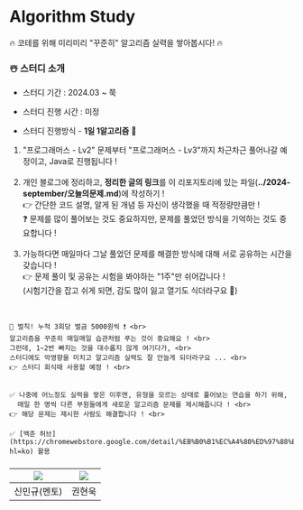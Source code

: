 # Algorithm Study

🔥 코테를 위해 미리미리 "꾸준히" 알고리즘 실력을 쌓아봅시다! 🔥

### ☃️ 스터디 소개
* 스터디 기간 : 2024.03 ~ 쭉

* 스터디 진행 시간 : 미정

* 스터디 진행방식 - **1일 1알고리즘** 🥇

1. "프로그래머스 - Lv2" 문제부터 "프로그래머스 - Lv3"까지 차근차근 풀어나갈 예정이고, Java로 진행됩니다 ! <br><br>
2. 개인 블로그에 정리하고, **정리한 글의 링크**를 이 리포지토리에 있는 파일(**../2024-september/오늘의문제.md**)에 작성하기 ! <br>
  👉 간단한 코드 설명, 알게 된 개념 등 자신이 생각했을 때 적정량만큼만 ! <br>
  ❓ 문제를 많이 풀어보는 것도 중요하지만, 문제를 풀었던 방식을 기억하는 것도 중요합니다 ! <br> <br>
3. 가능하다면 매일마다 그날 풀었던 문제를 해결한 방식에 대해 서로 공유하는 시간을 갖습니다 ! <br>
  👉 문제 풀이 및 공유는 시험을 봐야하는 "1주"만 쉬어갑니다 ! <br>
  (시험기간을 잡고 쉬게 되면, 감도 많이 잃고 열기도 식더라구요 🥲)

<br>

    📣 벌칙! 누적 3회당 벌금 5000원씩 ❗ <br>
    알고리즘을 꾸준히 매일매일 습관처럼 푸는 것이 중요해요 ! <br>
    그런데, 1~2번 빠지는 것을 대수롭지 않게 여기다가, <br>
    스터디에도 악영향을 미치고 알고리즘 실력도 잘 안늘게 되더라구요 ... <br>
    👉 스터디 회식때 사용할 예정 ! <br>
      
    
    ✅ 나중에 어느정도 실력을 쌓은 이후엔, 유형을 모르는 상태로 풀어보는 연습을 하기 위해,
      매일 한 명씩 다른 부원들에게 새로운 알고리즘 문제를 제시해줍니다 ! <br>
    👉 해당 문제는 제시한 사람도 해결합니다 ! <br>
      
    ✅ [백준 허브](https://chromewebstore.google.com/detail/%EB%B0%B1%EC%A4%80%ED%97%88%EB%B8%8Cbaekjoonhub/ccammcjdkpgjmcpijpahlehmapgmphmk?hl=ko) 활용

### 
| [<img src="https://github.com/UykM.png">](https://github.com/UykM) | [<img src="https://github.com/woogie01.png">](https://github.com/woogie01) |
|:---:|:---:
신민규(멘토)|권현욱|
